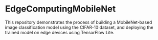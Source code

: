 # EdgeComputingMobileNet
This repository demonstrates the process of building a MobileNet-based image classification model using the CIFAR-10 dataset, and deploying the trained model on edge devices using TensorFlow Lite. 
